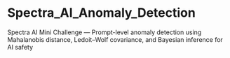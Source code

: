 # Spectra_AI_Anomaly_Detection
Spectra AI Mini Challenge — Prompt-level anomaly detection using Mahalanobis distance, Ledoit–Wolf covariance, and Bayesian inference for AI safety
